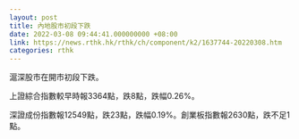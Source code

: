```yaml
---
layout: post
title: 內地股市初段下跌
date: 2022-03-08 09:44:41.000000000 +08:00
link: https://news.rthk.hk/rthk/ch/component/k2/1637744-20220308.htm
categories: rthk
---
```


滬深股市在開市初段下跌。

上證綜合指數較早時報3364點，跌8點，跌幅0.26%。

深證成份指數報12549點，跌23點，跌幅0.19%。創業板指數報2630點，跌不足1點。
